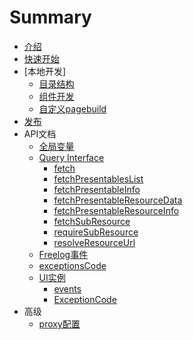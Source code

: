 # Summary

* [介绍](README.md)
* [快速开始](quickstart.md)
* [本地开发]
    * [目录结构](core/structure.md)
    * [组件开发](core/development.md)
    * [自定义pagebuild](core/pagebuild.md)
* [发布](core/deployment.md)
* API文档
    * [全局变量](interface/global.md)
    * [Query Interface](interface/qi.md)
        * [fetch](interface/qi.md#fetch)
        * [fetchPresentablesList](interface/qi.md#fetchPresentablesList)
        * [fetchPresentableInfo](interface/qi.md#fetchPresentableInfo)
        * [fetchPresentableResourceData](interface/qi.md#fetchPresentableResourceData)
        * [fetchPresentableResourceInfo](interface/qi.md#fetchPresentableResourceInfo)
        * [fetchSubResource](interface/qi.md#fetchSubResource)
        * [requireSubResource](interface/qi.md#requireSubResource)
        * [resolveResourceUrl](interface/qi.md#resolveResourceUrl)
    * [Freelog事件](interface/event.md)
    * [exceptionsCode](interface/exceptionCode.md)
    * [UI实例](ui/instance.md)
        * [events](ui/instance.md#events)
        * [ExceptionCode](ui/instance.md#ExceptionCode)
* 高级
    * [proxy配置](advanced/proxy.md)

